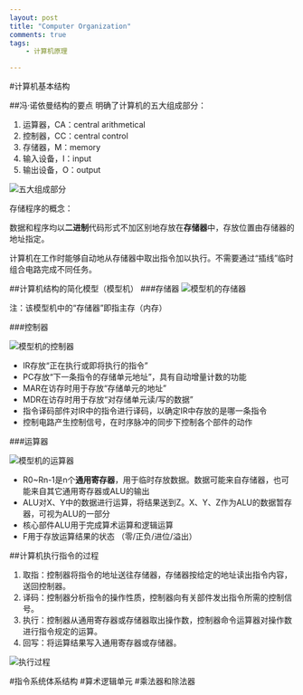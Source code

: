 ```yaml
---
layout: post
title: "Computer Organization"
comments: true
tags: 
	- 计算机原理

---
```



#计算机基本结构

##冯·诺依曼结构的要点
明确了计算机的五大组成部分：

1. 运算器，CA：central arithmetical
2. 控制器，CC：central control
3. 存储器，M：memory
4. 输入设备，I：input
5. 输出设备，O：output

![五大组成部分]()

存储程序的概念：

数据和程序均以**二进制**代码形式不加区别地存放在**存储器**中，存放位置由存储器的地址指定。

计算机在工作时能够自动地从存储器中取出指令加以执行。不需要通过“插线”临时组合电路完成不同任务。

##计算机结构的简化模型（模型机）
###存储器
![模型机的存储器]()

注：该模型机中的“存储器”即指主存（内存）

###控制器

![模型机的控制器]()

- IR存放“正在执行或即将执行的指令”
- PC存放“下一条指令的存储单元地址”，具有自动增量计数的功能
- MAR在访存时用于存放“存储单元的地址”
- MDR在访存时用于存放“对存储单元读/写的数据”
- 指令译码部件对IR中的指令进行译码，以确定IR中存放的是哪一条指令
- 控制电路产生控制信号，在时序脉冲的同步下控制各个部件的动作

###运算器

![模型机的运算器]()

- R0~Rn-1是n个**通用寄存器**，用于临时存放数据。数据可能来自存储器，也可能来自其它通用寄存器或ALU的输出
- ALU对X、Y中的数据进行运算，将结果送到Z。X、Y、Z作为ALU的数据暂存器，可视为ALU的一部分
- 核心部件ALU用于完成算术运算和逻辑运算
- F用于存放运算结果的状态 （零/正负/进位/溢出）

##计算机执行指令的过程

1. 取指：控制器将指令的地址送往存储器，存储器按给定的地址读出指令内容，送回控制器。
2. 译码：控制器分析指令的操作性质，控制器向有关部件发出指令所需的控制信号。
3. 执行：控制器从通用寄存器或存储器取出操作数，控制器命令运算器对操作数进行指令规定的运算。
4. 回写：将运算结果写入通用寄存器或存储器。

![执行过程]()




#指令系统体系结构
#算术逻辑单元
#乘法器和除法器
